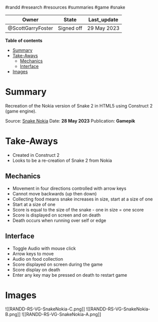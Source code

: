 #randd #research #resources #summaries #game #snake 

|Owner|State|Last_update|
|--|--|--|
|@ScottGarryFoster|Signed off|29 May 2023|

**Table of contents**
- [Summary](#Summary)
- [Take-Aways](#Take-Aways)
	- [Mechanics](#Mechanics)
	- [Interface](#Interface)
- [Images](#Images)

# Summary
Recreation of the Nokia version of Snake 2 in HTML5 using Construct 2 (game engine).

Source: [Snake Nokia](https://www.gamepix.com/play/snake-3310-html5)
Date: **28 May 2023**
Publication: **Gamepik**

# Take-Aways
* Created in Construct 2
* Looks to be a re-creation of Snake 2 from Nokia

## Mechanics
* Movement in four directions controlled with arrow keys
* Cannot move backwards (up then down)
* Collecting food means snake increases in size, start at a size of one
* Start at a size of one
* Score is equal to the size of the snake - one in size = one score
* Score is displayed on screen and on death
* Death occurs when running over self or edge

## Interface
* Toggle Audio with mouse click
* Arrow keys to move
* Audio on food collection
* Score displayed on screen during the game
* Score display on death
* Enter any key may be pressed on death to restart game

# Images
![[RANDD-RS-VG-SnakeNokia-C.png]]
![[RANDD-RS-VG-SnakeNokia-B.png]]
![[RANDD-RS-VG-SnakeNokia-A.png]]